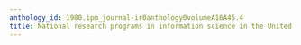 ```yaml
---
anthology_id: 1980.ipm_journal-ir0anthology0volumeA16A45.4
title: National research programs in information science in the United Kingdom
---
```

